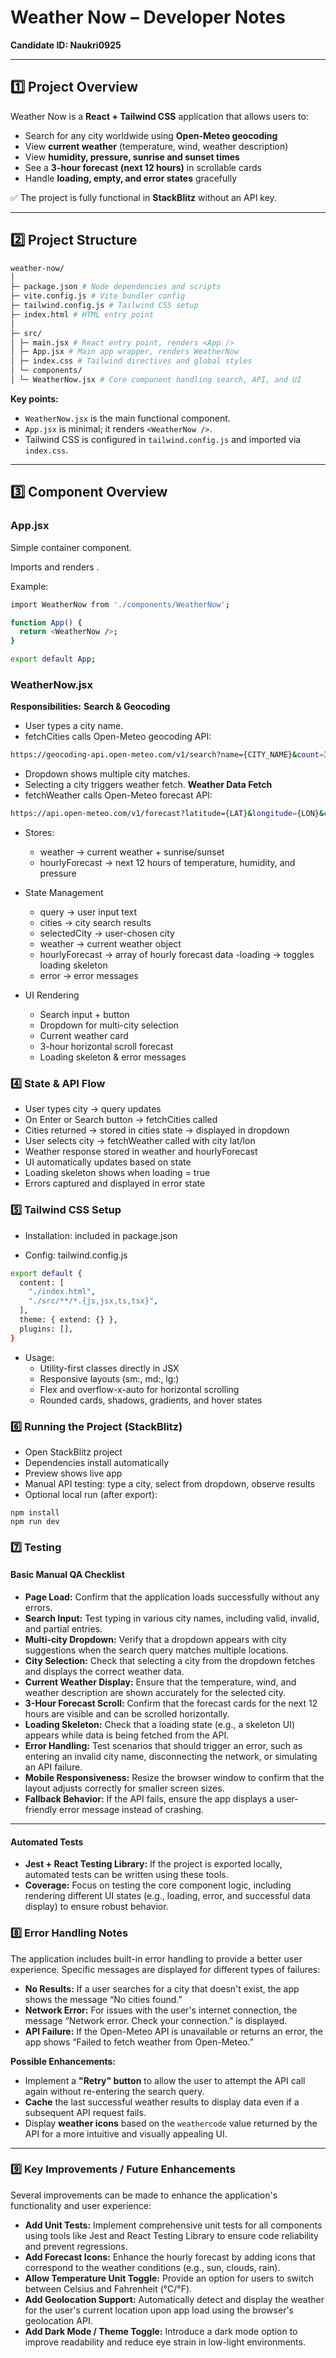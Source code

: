 # Weather Now – Developer Notes

**Candidate ID: Naukri0925**

---

## 1️⃣ Project Overview

Weather Now is a **React + Tailwind CSS** application that allows users to:

- Search for any city worldwide using **Open-Meteo geocoding**
- View **current weather** (temperature, wind, weather description)
- View **humidity, pressure, sunrise and sunset times**
- See a **3-hour forecast (next 12 hours)** in scrollable cards
- Handle **loading, empty, and error states** gracefully

✅ The project is fully functional in **StackBlitz** without an API key.

---

## 2️⃣ Project Structure

```bash
weather-now/
│
├─ package.json # Node dependencies and scripts
├─ vite.config.js # Vite bundler config
├─ tailwind.config.js # Tailwind CSS setup
├─ index.html # HTML entry point
│
├─ src/
│ ├─ main.jsx # React entry point, renders <App />
│ ├─ App.jsx # Main app wrapper, renders WeatherNow
│ ├─ index.css # Tailwind directives and global styles
│ └─ components/
│ └─ WeatherNow.jsx # Core component handling search, API, and UI

```

**Key points:**
- `WeatherNow.jsx` is the main functional component.
- `App.jsx` is minimal; it renders `<WeatherNow />`.
- Tailwind CSS is configured in `tailwind.config.js` and imported via `index.css`.

---

## 3️⃣ Component Overview

### App.jsx

Simple container component.

Imports and renders <WeatherNow />.

Example:
```bash
import WeatherNow from './components/WeatherNow';

function App() {
  return <WeatherNow />;
}

export default App;
```
### WeatherNow.jsx

**Responsibilities:**
**Search & Geocoding**
- User types a city name.
- fetchCities calls Open-Meteo geocoding API:
```bash
https://geocoding-api.open-meteo.com/v1/search?name={CITY_NAME}&count=3
```
- Dropdown shows multiple city matches.
- Selecting a city triggers weather fetch.
**Weather Data Fetch**
- fetchWeather calls Open-Meteo forecast API:
```bash
https://api.open-meteo.com/v1/forecast?latitude={LAT}&longitude={LON}&current_weather=true&hourly=temperature_2m,relativehumidity_2m,pressure_msl&daily=sunrise,sunset&timezone=auto
```
- Stores:
  - weather → current weather + sunrise/sunset
  - hourlyForecast → next 12 hours of temperature, humidity, and pressure

- State Management
  - query → user input text
  - cities → city search results
  - selectedCity → user-chosen city
  - weather → current weather object
  - hourlyForecast → array of hourly forecast data
  -loading → toggles loading skeleton
  - error → error messages

- UI Rendering
  - Search input + button
  - Dropdown for multi-city selection
  - Current weather card
  - 3-hour horizontal scroll forecast
  - Loading skeleton & error messages

### 4️⃣ State & API Flow
  - User types city → query updates
  - On Enter or Search button → fetchCities called
  - Cities returned → stored in cities state → displayed in dropdown
  - User selects city → fetchWeather called with city lat/lon
  - Weather response stored in weather and hourlyForecast
  - UI automatically updates based on state
  - Loading skeleton shows when loading = true
  - Errors captured and displayed in error state
    

### 5️⃣ Tailwind CSS Setup

- Installation: included in package.json

- Config: tailwind.config.js
```bash
export default {
  content: [
    "./index.html",
    "./src/**/*.{js,jsx,ts,tsx}",
  ],
  theme: { extend: {} },
  plugins: [],
}
```
- Usage:
  - Utility-first classes directly in JSX
  - Responsive layouts (sm:, md:, lg:)
  - Flex and overflow-x-auto for horizontal scrolling
  - Rounded cards, shadows, gradients, and hover states

### 6️⃣ Running the Project (StackBlitz)
- Open StackBlitz project
- Dependencies install automatically
- Preview shows live app
- Manual API testing: type a city, select from dropdown, observe results
- Optional local run (after export):
```arduino
npm install
npm run dev
```

### 7️⃣ Testing

#### Basic Manual QA Checklist
* **Page Load:** Confirm that the application loads successfully without any errors.
* **Search Input:** Test typing in various city names, including valid, invalid, and partial entries.
* **Multi-city Dropdown:** Verify that a dropdown appears with city suggestions when the search query matches multiple locations.
* **City Selection:** Check that selecting a city from the dropdown fetches and displays the correct weather data.
* **Current Weather Display:** Ensure that the temperature, wind, and weather description are shown accurately for the selected city.
* **3-Hour Forecast Scroll:** Confirm that the forecast cards for the next 12 hours are visible and can be scrolled horizontally.
* **Loading Skeleton:** Check that a loading state (e.g., a skeleton UI) appears while data is being fetched from the API.
* **Error Handling:** Test scenarios that should trigger an error, such as entering an invalid city name, disconnecting the network, or simulating an API failure.
* **Mobile Responsiveness:** Resize the browser window to confirm that the layout adjusts correctly for smaller screen sizes.
* **Fallback Behavior:** If the API fails, ensure the app displays a user-friendly error message instead of crashing.

---

#### Automated Tests
* **Jest + React Testing Library:** If the project is exported locally, automated tests can be written using these tools.
* **Coverage:** Focus on testing the core component logic, including rendering different UI states (e.g., loading, error, and successful data display) to ensure robust behavior.

### 8️⃣ Error Handling Notes
The application includes built-in error handling to provide a better user experience. Specific messages are displayed for different types of failures:

* **No Results:** If a user searches for a city that doesn't exist, the app shows the message “No cities found.”
* **Network Error:** For issues with the user's internet connection, the message “Network error. Check your connection.” is displayed.
* **API Failure:** If the Open-Meteo API is unavailable or returns an error, the app shows “Failed to fetch weather from Open-Meteo.”

**Possible Enhancements:**
* Implement a **"Retry" button** to allow the user to attempt the API call again without re-entering the search query.
* **Cache** the last successful weather results to display data even if a subsequent API request fails.
* Display **weather icons** based on the `weathercode` value returned by the API for a more intuitive and visually appealing UI.

---

### 9️⃣ Key Improvements / Future Enhancements
Several improvements can be made to enhance the application's functionality and user experience:

* **Add Unit Tests:** Implement comprehensive unit tests for all components using tools like Jest and React Testing Library to ensure code reliability and prevent regressions.
* **Add Forecast Icons:** Enhance the hourly forecast by adding icons that correspond to the weather conditions (e.g., sun, clouds, rain).
* **Allow Temperature Unit Toggle:** Provide an option for users to switch between Celsius and Fahrenheit (°C/°F).
* **Add Geolocation Support:** Automatically detect and display the weather for the user's current location upon app load using the browser's geolocation API.
* **Add Dark Mode / Theme Toggle:** Introduce a dark mode option to improve readability and reduce eye strain in low-light environments.













